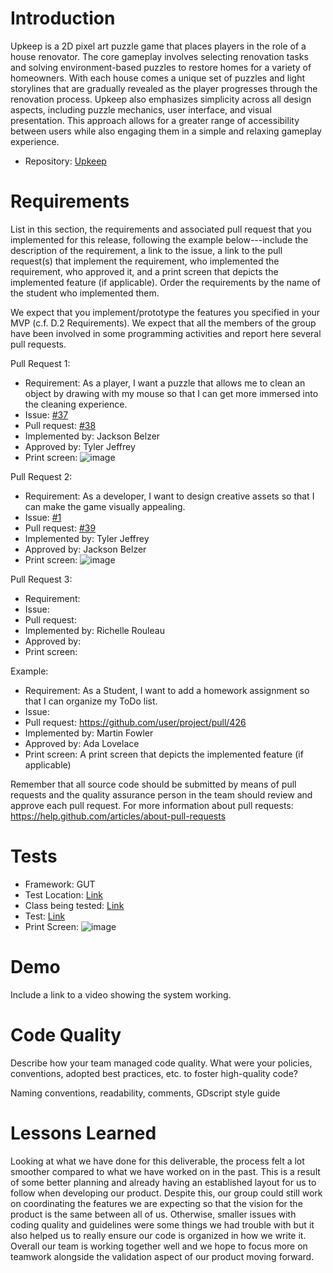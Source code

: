 # Introduction #
Upkeep is a 2D pixel art puzzle game that places players in the role of a house renovator. The core gameplay involves selecting renovation tasks and solving environment-based puzzles to restore homes for a variety of homeowners. With each house comes a unique set of puzzles and light storylines that are gradually revealed as the player progresses through the renovation process. Upkeep also emphasizes simplicity across all design aspects, including puzzle mechanics, user interface, and visual presentation. This approach allows for a greater range of accessibility between users while also engaging them in a simple and relaxing gameplay experience.
- Repository: [Upkeep](https://github.com/TJeffrey237/CS386Project)

# Requirements #
List in this section, the requirements and associated pull request that you implemented for this release, following the example below---include the description of the requirement, a link to the issue,  a link to the pull request(s) that implement the requirement, who implemented the requirement, who approved it, and a print screen that depicts the implemented feature (if applicable). Order the requirements by the name of the student who implemented them.

We expect that you implement/prototype the features you specified in your MVP (c.f. D.2 Requirements). We expect that all the members of the group have been involved in some programming activities and report here several pull requests. 

Pull Request 1:
- Requirement: As a player, I want a puzzle that allows me to clean an object by drawing with my mouse so that I can get more immersed into the cleaning experience.
- Issue: [#37](https://github.com/TJeffrey237/CS386Project/issues/37)
- Pull request: [#38](https://github.com/TJeffrey237/CS386Project/pull/38)
- Implemented by: Jackson Belzer
- Approved by: Tyler Jeffrey
- Print screen: ![image](https://github.com/user-attachments/assets/e45a529a-598c-4e70-a3b7-5d42075c00f7)

Pull Request 2:
- Requirement: As a developer, I want to design creative assets so that I can make the game visually appealing.
- Issue: [#1](https://github.com/TJeffrey237/CS386Project/issues/1)
- Pull request: [#39](https://github.com/TJeffrey237/CS386Project/pull/39)
- Implemented by: Tyler Jeffrey
- Approved by: Jackson Belzer
- Print screen: ![image](https://github.com/user-attachments/assets/6377c89d-63b9-4c2b-b794-bd6af39e02bf)


Pull Request 3:
- Requirement:
- Issue:
- Pull request:
- Implemented by: Richelle Rouleau
- Approved by: 
- Print screen: 

Example:
- Requirement: As a Student, I want to add a homework assignment so that I can organize my ToDo list.
- Issue: <link to your GitHub issue>
- Pull request: https://github.com/user/project/pull/426
- Implemented by: Martin Fowler
- Approved by: Ada Lovelace
- Print screen: A print screen that depicts the implemented feature (if applicable)

Remember that all source code should be submitted by means of pull requests and the quality assurance person in the team should review and approve each pull request. For more information about pull requests:
https://help.github.com/articles/about-pull-requests  

# Tests #
- Framework: GUT
- Test Location: [Link](https://github.com/TJeffrey237/CS386Project/tree/main/upkeep/tests)
- Class being tested: [Link](https://github.com/TJeffrey237/CS386Project/blob/main/upkeep/scenes/drawing_puzzle.tscn)
- Test: [Link](https://github.com/TJeffrey237/CS386Project/blob/main/upkeep/tests/test_drawing_solve.gd)
- Print Screen: ![image](https://github.com/user-attachments/assets/42abec2c-d23e-4598-a8dd-3e62c3ef2faa)


# Demo #
Include a link to a video showing the system working.

# Code Quality #
Describe how your team managed code quality. What were your policies, conventions, adopted best practices, etc. to foster high-quality code? 

Naming conventions, readability, comments, GDscript style guide

# Lessons Learned #
Looking at what we have done for this deliverable, the process felt a lot smoother compared to what we have worked on in the past. This is a result of some better planning and already having an established layout for us to follow when developing our product. Despite this, our group could still work on coordinating the features we are expecting so that the vision for the product is the same between all of us. Otherwise, smaller issues with coding quality and guidelines were some things we had trouble with but it also helped us to really ensure our code is organized in how we write it. Overall our team is working together well and we hope to focus more on teamwork alongside the validation aspect of our product moving forward.
